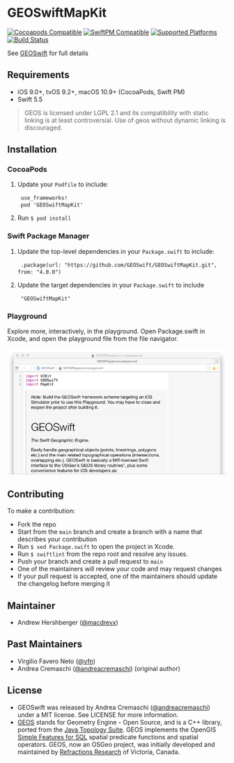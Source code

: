 # GEOSwiftMapKit

[![Cocoapods Compatible](https://img.shields.io/cocoapods/v/GEOSwiftMapKit)](https://cocoapods.org/pods/GEOSwiftMapKit)
[![SwiftPM Compatible](https://img.shields.io/badge/SwiftPM-compatible-4BC51D.svg?style=flat)](https://swift.org/package-manager/)
[![Supported Platforms](https://img.shields.io/cocoapods/p/GEOSwiftMapKit)](https://github.com/GEOSwift/GEOSwiftMapKit)
[![Build Status](https://github.com/GEOSwift/GEOSwiftMapKit/actions/workflows/main.yml/badge.svg)](https://github.com/GEOSwift/GEOSwiftMapKit/actions/workflows/main.yml)

See [GEOSwift](https://github.com/GEOSwift/GEOSwift) for full details

## Requirements

* iOS 9.0+, tvOS 9.2+, macOS 10.9+ (CocoaPods, Swift PM)
* Swift 5.5

> GEOS is licensed under LGPL 2.1 and its compatibility with static linking is
at least controversial. Use of geos without dynamic linking is discouraged.

## Installation

### CocoaPods

1. Update your `Podfile` to include:

        use_frameworks!
        pod 'GEOSwiftMapKit'

2. Run `$ pod install`

### Swift Package Manager

1. Update the top-level dependencies in your `Package.swift` to include:

        .package(url: "https://github.com/GEOSwift/GEOSwiftMapKit.git", from: "4.0.0")

2. Update the target dependencies in your `Package.swift` to include

        "GEOSwiftMapKit"

### Playground

Explore more, interactively, in the playground. Open Package.swift in Xcode,
and open the playground file from the file navigator.

![Playground](/README-images/playground.png)

## Contributing

To make a contribution:

* Fork the repo
* Start from the `main` branch and create a branch with a name that describes
  your contribution
* Run `$ xed Package.swift` to open the project in Xcode.
* Run `$ swiftlint` from the repo root and resolve any issues.
* Push your branch and create a pull request to `main`
* One of the maintainers will review your code and may request changes
* If your pull request is accepted, one of the maintainers should update the
  changelog before merging it

## Maintainer

* Andrew Hershberger ([@macdrevx](https://github.com/macdrevx))

## Past Maintainers

* Virgilio Favero Neto ([@vfn](https://github.com/vfn))
* Andrea Cremaschi ([@andreacremaschi](https://twitter.com/andreacremaschi))
  (original author)

## License

* GEOSwift was released by Andrea Cremaschi
  ([@andreacremaschi](https://twitter.com/andreacremaschi)) under a MIT license.
  See LICENSE for more information.
* [GEOS](http://trac.osgeo.org/geos/) stands for Geometry Engine - Open Source,
  and is a C++ library, ported from the
  [Java Topology Suite](http://sourceforge.net/projects/jts-topo-suite/). GEOS
  implements the OpenGIS
  [Simple Features for SQL](http://www.opengeospatial.org/standards/sfs) spatial
  predicate functions and spatial operators. GEOS, now an OSGeo project, was
  initially developed and maintained by
  [Refractions Research](http://www.refractions.net/) of Victoria, Canada.
